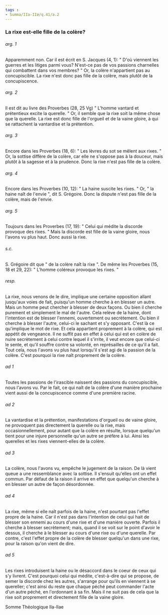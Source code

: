 ```yaml
---
tags : 
- Summa/IIa-IIæ/q.41/a.2
---
```


### La rixe est-elle fille de la colère?

###### arg. 1
Apparemment non. Car il est écrit en S. Jacques (4, 1): " D'où viennent les guerres et les litiges parmi vous? N'est-ce pas de vos passions charnelles qui combattent dans vos membres? " Or, la colère n'appartient pas au concupiscible. La rixe n'est donc pas fille de la colère, mais plutôt de la concupiscence. 

###### arg. 2
Il est dit au livre des Proverbes (28, 25 Vg) " L'homme vantard et prétentieux excite la querelle. " Or, il semble que la rixe soit la même chose que la querelle. La rixe est donc fille de l'orgueil et de la vaine gloire, à qui se rattachent la vantardise et la prétention. 

###### arg. 3
Encore dans les Proverbes (18, 6): " Les lèvres du sot se mêlent aux rixes. " Or, la sottise diffère de la colère, car elle ne s'oppose pas à la douceur, mais plutôt à la sagesse et à la prudence. Donc la rixe n'est pas fille de la colère. 

###### arg. 4
Encore dans les Proverbes (10, 12): " La haine suscite les rixes. " Or, " la haine naît de l'envie ", dit S. Grégoire. Donc la dispute n'est pas fille de la colère, mais de l'envie. 

###### arg. 5
Toujours dans les Proverbes (17, 19): " Celui qui médite la discorde provoque des rixes. " Mais la discorde est fille de la vaine gloire, nous l'avons vu plus haut. Donc aussi la rixe. 

###### s.c.
S. Grégoire dit que " de la colère naît la rixe ". De même les Proverbes (15, 18 et 29, 22): " L'homme coléreux provoque les rixes. " 

###### resp.
La rixe, nous venons de le dire, implique une certaine opposition allant jusqu'aux voies de fait, puisqu'un homme cherche à en blesser un autre. Mais un homme peut chercher à blesser de deux façons. Ou bien il cherche purement et simplement le mal de l'autre. Cela relève de la haine, dont l'intention est de blesser l'ennemi, ouvertement ou secrètement. Ou bien il cherche à blesser l'autre, celui-ci le sachant et s'y opposant. C'est là ce qu'implique le mot de rixe. Et cela appartient proprement à la colère, qui est appétit de vengeance. Il ne suffit pas en effet à celui qui est en colère de nuire secrètement à celui contre lequel il s'irrite, il veut encore que celui-ci le sente, et qu'il souffre contre sa volonté, en représailles de ce qu'il a fait. Tout cela, nous l'avons vu plus haut lorsqu'il s'est agi de la passion de la colère. C'est pourquoi la rixe naît proprement de la colère. 

###### ad 1
Toutes les passions de l'irascible naissent des passions du concupiscible, nous l'avons vu. Par le fait, ce qui naît de la colère d'une manière prochaine vient aussi de la concupiscence comme d'une première racine. 

###### ad 2
La vantardise et la prétention, manifestations d'orgueil ou de vaine gloire, ne provoquent pas directement la querelle ou la rixe, mais occasionnellement, pour autant que la colère en résulte, lorsque quelqu'un tient pour une injure personnelle qu'un autre se préfère à lui. Ainsi les querelles et les rixes viennent-elles de la colère. 

###### ad 3
La colère, nous l'avons vu, empêche le jugement de la raison. De là vient queue a une ressemblance avec la sottise. Il s'ensuit qu'elles ont un effet commun. Par défaut de la raison il arrive en effet que quelqu'un cherche à en blesser un autre de façon désordonnée. 

###### ad 4
La rixe, même si elle naît parfois de la haine, n'est pourtant pas l'effet propre de la haine. Car il n'est pas dans l'intention de celui qui hait de blesser son ennemi au cours d'une rixe et d'une manière ouverte. Parfois il cherche à blesser secrètement; mais, quand il se voit sur le point d'avoir le dessus, il cherche à le blesser au cours d'une rixe ou d'une querelle. Par contre, c'est l'effet propre de la colère de blesser quelqu'un dans une rixe, pour la raison qu'on vient de dire. 

###### ad 5
Les rixes introduisent la haine ou le désaccord dans le coeur de ceux qui s'y livrent. C'est pourquoi celui qui médite, c'est-à-dire qui se propose, de semer la discorde chez les autres, s'arrange pour qu'ils en viennent à se quereller; c'est ainsi du reste que chaque péché peut commander l'acte d'un autre péché, en l'ordonnant à sa fin. Mais il ne suit pas de cela que la rixe soit proprement et directement fille de la vaine gloire. 

Somme Théologique IIa-IIae 

